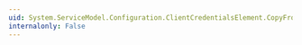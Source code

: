 ```yaml
---
uid: System.ServiceModel.Configuration.ClientCredentialsElement.CopyFrom(System.ServiceModel.Configuration.ServiceModelExtensionElement)
internalonly: False
---
```

